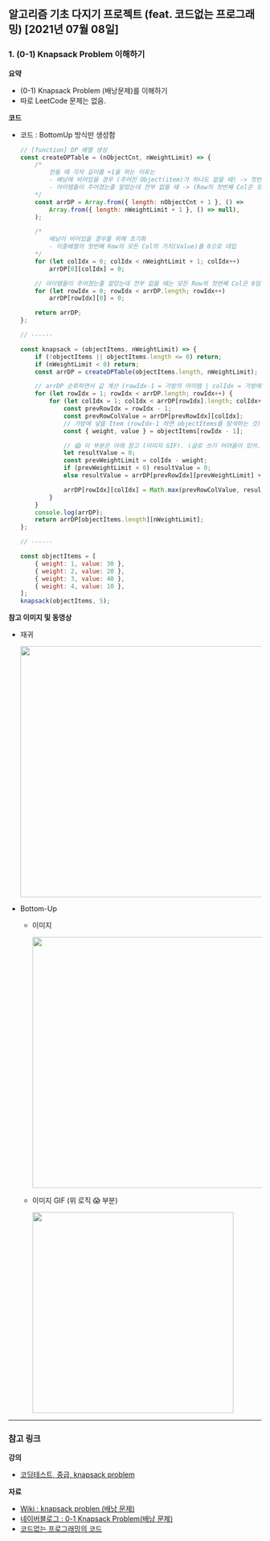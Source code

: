 ## 알고리즘 기초 다지기 프로젝트 (feat. 코드없는 프로그래밍) [2021년 07월 08일]

### **1.** (0-1) Knapsack Problem 이해하기

**요약**

-   (0-1) Knapsack Problem (배낭문제)를 이해하기
-   따로 LeetCode 문제는 없음.

**코드**

-   코드 : BottomUp 방식만 생성함

    ```js
    // [function] DP 배열 생성
    const createDPTable = (nObjectCnt, nWeightLimit) => {
        /*
            만들 때 각자 길이를 +1을 하는 이유는
            - 배낭에 비어있을 경우 (주어진 Object(item)가 하나도 없을 때) -> 첫번쨰 Row의 모든 값은 0
            - 아이템들이 주어졌는줄 알았는데 전부 없을 때 -> (Row의 첫번째 Col은 모두 0)
        */
        const arrDP = Array.from({ length: nObjectCnt + 1 }, () =>
            Array.from({ length: nWeightLimit + 1 }, () => null),
        );

        /*
            배낭이 비어있을 경우를 위해 초기화 
            - 이중배열의 첫번째 Row의 모든 Col의 가치(Value)를 0으로 대입
        */
        for (let colIdx = 0; colIdx < nWeightLimit + 1; colIdx++)
            arrDP[0][colIdx] = 0;

        // 아이템들이 주어졌는줄 알았는데 전부 없을 때는 모든 Row의 첫번째 Col은 0임.
        for (let rowIdx = 0; rowIdx < arrDP.length; rowIdx++)
            arrDP[rowIdx][0] = 0;

        return arrDP;
    };

    // ------

    const knapsack = (objectItems, nWeightLimit) => {
        if (!objectItems || objectItems.length <= 0) return;
        if (nWeightLimit < 0) return;
        const arrDP = createDPTable(objectItems.length, nWeightLimit);

        // arrDP 순회하면서 값 계산 (rowIdx-1 = 가방의 아이템 | colIdx = 가방에서 사용할 수 있는 나머지 무게(용량))
        for (let rowIdx = 1; rowIdx < arrDP.length; rowIdx++) {
            for (let colIdx = 1; colIdx < arrDP[rowIdx].length; colIdx++) {
                const prevRowIdx = rowIdx - 1;
                const prevRowColValue = arrDP[prevRowIdx][colIdx];
                // 가방에 넣을 Item (rowIdx-1 하면 objectItems를 탐색하는 것)
                const { weight, value } = objectItems[rowIdx - 1];

                // 😱 이 부분은 아래 참고 (이미지 GIF). (글로 쓰기 어려움이 있어..🥲)
                let resultValue = 0;
                const prevWeightLimit = colIdx - weight;
                if (prevWeightLimit < 0) resultValue = 0;
                else resultValue = arrDP[prevRowIdx][prevWeightLimit] + value;

                arrDP[rowIdx][colIdx] = Math.max(prevRowColValue, resultValue);
            }
        }
        console.log(arrDP);
        return arrDP[objectItems.length][nWeightLimit];
    };

    // ------

    const objectItems = [
        { weight: 1, value: 30 },
        { weight: 2, value: 20 },
        { weight: 3, value: 40 },
        { weight: 4, value: 10 },
    ];
    knapsack(objectItems, 5);
    ```

**참고 이미지 및 동영상**

-   재귀

    <img src="https://user-images.githubusercontent.com/33610315/124852205-edc86880-dfde-11eb-901f-a56a32c0139d.png" width=500 />

-   Bottom-Up

    -   이미지

         <img src="https://user-images.githubusercontent.com/33610315/124852212-f15bef80-dfde-11eb-9351-5c1790c937e6.png" width=500/>

    -   이미지 GIF (위 로직 😱 부분)

         <img src="https://user-images.githubusercontent.com/33610315/124868251-756fa080-dffa-11eb-8994-e236682d7c09.gif" width=400 />

---

### **참고 링크**

**강의**

-   [코딩테스트, 중급, knapsack problem](https://youtu.be/rhda6lR5kyQ)

**자료**

-   [Wiki : knapsack problen (배낭 문제)](https://ko.wikipedia.org/wiki/배낭_문제)
-   [네이버블로그 : 0-1 Knapsack Problem(배낭 문제)](https://m.blog.naver.com/lhm0812/220853228613)
-   [코드없는 프로그래밍의 코드](https://colab.research.google.com/github/NoCodeProgram/CodingTest/blob/main/dynamicProgramming/knapSack.ipynb#scrollTo=sUWrLM9qWILe)
